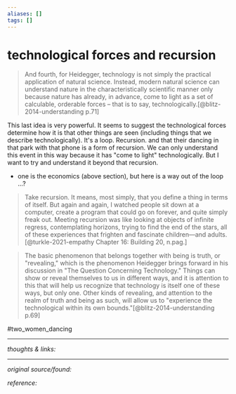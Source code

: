```yaml
---
aliases: []
tags: []
---
```


# technological forces and recursion

> And fourth, for Heidegger, technology is not simply the practical application of natural science. Instead, modern natural science can understand nature in the characteristically scientific manner only because nature has already, in advance, come to light as a set of calculable, orderable forces – that is to say, technologically.[@blitz-2014-understanding p.71]

This last idea is very powerful. It seems to suggest the technological forces determine how it is that other things are seen (including things that we describe technologically). It's a loop. Recursion. and that their dancing in that park with that phone is a form of recursion. We can only understand this event in this way because it has "come to light" technologically. But I want to try and understand it beyond that recursion.

- one is the economics (above section), but here is a way out of the loop ...?

> Take recursion. It means, most simply, that you define a thing in terms of itself. But again and again, I watched people sit down at a computer, create a program that could go on forever, and quite simply freak out. Meeting recursion was like looking at objects of infinite regress, contemplating horizons, trying to find the end of the stars, all of these experiences that frighten and fascinate children—and adults.[@turkle-2021-empathy Chapter 16: Building 20, n.pag.]

> The basic phenomenon that belongs together with being is truth, or "revealing," which is the phenomenon Heidegger brings forward in his discussion in "The Question Concerning Technology." Things can show or reveal themselves to us in different ways, and it is attention to this that will help us recognize that technology is itself one of these ways, but only one. Other kinds of revealing, and attention to the realm of truth and being as such, will allow us to "experience the technological within its own bounds."[@blitz-2014-understanding p.69]

#two_women_dancing 

---

_thoughts & links:_




---

_original source/found:_ 

_reference:_ 
